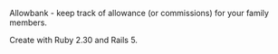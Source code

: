 Allowbank - keep track of allowance (or commissions) for your family
members.

Create with Ruby 2.30 and Rails 5.




